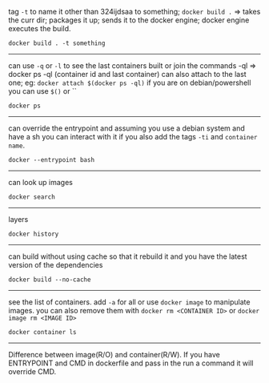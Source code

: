 tag `-t` to name it other than 324ijdsaa to something;
`docker build .` => takes the curr dir; packages it up; sends it to
the docker engine; docker engine executes the build.

`docker build . -t something`

---
can use `-q` or `-l` to see the last containers built
or join the commands -ql => docker ps -ql (container id and last container)
can also attach to the last one; eg: `docker attach $(docker ps -ql)`
if you are on debian/powershell you can use `$()` or ``

`docker ps`

---
can override the entrypoint and assuming you use a
debian system and have a sh you can interact with it
if you also add the tags `-ti` and `container name`.

`docker --entrypoint bash`

---
can look up images

`docker search`

---
layers

`docker history`

---
can build without using cache so that it rebuild it and
you have the latest version of the dependencies

`docker build --no-cache`

---
see the list of containers. add `-a` for all or use `docker image`
to manipulate images. you can also remove them with `docker rm <CONTAINER ID>` or 
`docker image rm <IMAGE ID>`

`docker container ls`

---

Difference between image(R/O) and container(R/W).
If you have ENTRYPOINT and CMD in dockerfile and pass in the run a command it will override CMD.

